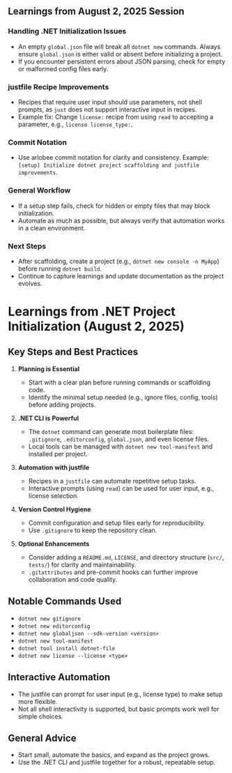 ## Learnings from August 2, 2025 Session

### Handling .NET Initialization Issues
- An empty `global.json` file will break all `dotnet new` commands. Always ensure `global.json` is either valid or absent before initializing a project.
- If you encounter persistent errors about JSON parsing, check for empty or malformed config files early.

### justfile Recipe Improvements
- Recipes that require user input should use parameters, not shell prompts, as `just` does not support interactive input in recipes.
- Example fix: Change `license:` recipe from using `read` to accepting a parameter, e.g., `license license_type:`.

### Commit Notation
- Use arlobee commit notation for clarity and consistency. Example: `[setup] Initialize dotnet project scaffolding and justfile improvements`.

### General Workflow
- If a setup step fails, check for hidden or empty files that may block initialization.
- Automate as much as possible, but always verify that automation works in a clean environment.

### Next Steps
- After scaffolding, create a project (e.g., `dotnet new console -n MyApp`) before running `dotnet build`.
- Continue to capture learnings and update documentation as the project evolves.
# Learnings from .NET Project Initialization (August 2, 2025)

## Key Steps and Best Practices

1. **Planning is Essential**
   - Start with a clear plan before running commands or scaffolding code.
   - Identify the minimal setup needed (e.g., ignore files, config, tools) before adding projects.

2. **.NET CLI is Powerful**
   - The `dotnet` command can generate most boilerplate files: `.gitignore`, `.editorconfig`, `global.json`, and even license files.
   - Local tools can be managed with `dotnet new tool-manifest` and installed per project.

3. **Automation with justfile**
   - Recipes in a `justfile` can automate repetitive setup tasks.
   - Interactive prompts (using `read`) can be used for user input, e.g., license selection.

4. **Version Control Hygiene**
   - Commit configuration and setup files early for reproducibility.
   - Use `.gitignore` to keep the repository clean.

5. **Optional Enhancements**
   - Consider adding a `README.md`, `LICENSE`, and directory structure (`src/`, `tests/`) for clarity and maintainability.
   - `.gitattributes` and pre-commit hooks can further improve collaboration and code quality.

## Notable Commands Used
- `dotnet new gitignore`
- `dotnet new editorconfig`
- `dotnet new globaljson --sdk-version <version>`
- `dotnet new tool-manifest`
- `dotnet tool install dotnet-file`
- `dotnet new license --license <type>`

## Interactive Automation
- The justfile can prompt for user input (e.g., license type) to make setup more flexible.
- Not all shell interactivity is supported, but basic prompts work well for simple choices.

## General Advice
- Start small, automate the basics, and expand as the project grows.
- Use the .NET CLI and justfile together for a robust, repeatable setup.
